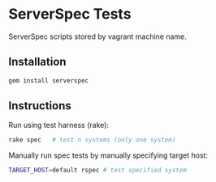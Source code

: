 # **ServerSpec Tests**

ServerSpec scripts stored by vagrant machine name.

## **Installation**

```bash
gem install serverspec
```

## **Instructions**

Run using test harness (rake):

```bash
rake spec   # test n systems (only one system)
```

Manually run spec tests by manually specifying target host:

```bash
TARGET_HOST=default rspec # test specified system
```
